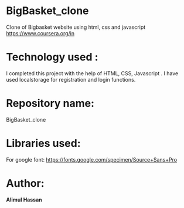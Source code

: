 # BigBasket_clone
Clone of Bigbasket website using html, css and javascript
https://www.coursera.org/in


# Technology used :
I completed this project with the help of HTML, CSS, Javascript . I have used localstorage for registration and login functions.

# Repository name:
BigBasket_clone

# Libraries used:
For google font: https://fonts.google.com/specimen/Source+Sans+Pro


# Author:

<strong>Alimul Hassan</strong>  
